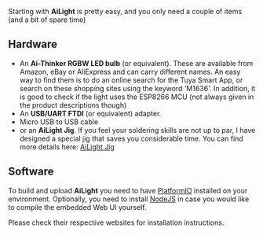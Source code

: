 Starting with **AiLight** is pretty easy, and you only need a couple of items (and a bit of spare time)

## Hardware
* An **Ai-Thinker RGBW LED bulb** (or equivalent). These are available from Amazon, eBay or AliExpress and can carry different names. An easy way to find them is to do an online search for the Tuya Smart App, or search on these shopping sites using the keyword 'M1636'. In addition, it is good to check if the light uses the ESP8266 MCU (not always given in the product descriptions though)
* An **USB/UART FTDI** (or equivalent) adapter.
* Micro USB to USB cable
* or an **AiLight Jig**. If you feel your soldering skills are not up to par, I have designed a special jig that saves you considerable time. You can find more details here: [AiLight Jig](https://www.sachatelgenhof.nl/blog/ailight-jig)

## Software
To build and upload **AiLight** you need to have [PlatformIO](http://platformio.org/) installed on your environment. Optionally, you need to install [NodeJS](https://nodejs.org/en/) in case you would like to compile the embedded Web UI yourself. 

Please check their respective websites for installation instructions.